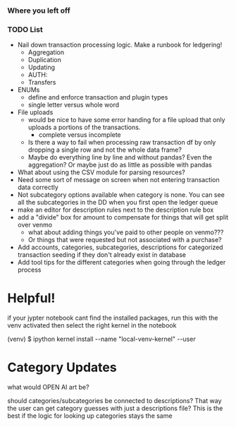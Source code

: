 ### Where you left off

### TODO List
- Nail down transaction processing logic. Make a runbook for ledgering!
  - Aggregation
  - Duplication
  - Updating
  - AUTH:
  - Transfers
- ENUMs
  - define and enforce transaction and plugin types
  - single letter versus whole word
- File uploads
  - would be nice to have some error handing for a file upload that only uploads a portions of the transactions.
    - complete versus incomplete
  - Is there a way to fail when processing raw transaction df by only dropping a single row and not the whole data frame?
  - Maybe do everything line by line and without pandas? Even the aggregation? Or maybe just do as little as possible with pandas
- What about using the CSV module for parsing resources?
- Need some sort of message on screen when not entering transaction data correctly
- Not subcategory options available when category is none. You can see all the subcategories in the DD when you first open the ledger queue
- make an editor for description rules next to the description rule box
- add a "divide" box for amount to compensate for things that will get split over venmo
  - what about adding things you've paid to other people on venmo???
  - Or things that were requested but not associated with a purchase?
- Add accounts, categories, subcategories, descriptions for categorized transaction seeding if they don't already exist in database
- Add tool tips for the different categories when going through the ledger process

# Helpful!

if your jypter notebook cant find the installed packages, run this with the venv activated then select the right kernel
in the notebook

(venv) $ ipython kernel install --name "local-venv-kernel" --user


# Category Updates
what would OPEN AI art be?

should categories/subcategories be connected to descriptions? That way the user can get category guesses with just
a descriptions file? This is the best if the logic for looking up categories stays the same
